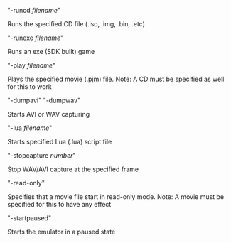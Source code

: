 "-runcd _filename_"

Runs the specified CD file (.iso, .img, .bin, .etc)

"-runexe _filename_"

Runs an exe (SDK built) game

"-play _filename_"

Plays the specified movie (.pjm) file.  Note: A CD must be specified as well for this to work

"-dumpavi"
"-dumpwav"

Starts AVI or WAV capturing

"-lua _filename_"

Starts specified Lua (.lua) script file

"-stopcapture _number_"

Stop WAV/AVI capture at the specified frame

"-read-only"

Specifies that a movie file start in read-only mode.  Note: A movie must be specified for this to have any effect

"-startpaused"

Starts the emulator in a paused state